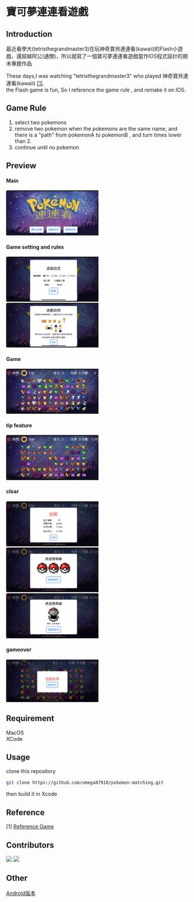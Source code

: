 # 寶可夢連連看遊戲
## Introduction
最近看學大(tetristhegrandmaster3)在玩神奇寶貝連連看(kawaii)的Flash小遊戲，還超越阿公(通關)，所以就寫了一個寶可夢連連看遊戲當作IOS程式設計的期末專題作品  
  
These days,I was watching "tetristhegrandmaster3" who played 神奇寶貝連連看(kawaii) <a href="#reference1">[1]</a>.  
the Flash game is fun, So I reference the game rule , and remake it on IOS.  
## Game Rule
1. select two pokemons  
2. remove two pokemon when the pokemons are the same name, and there is a "path" from pokemonA to pokemonB , and turn times lower than 2.  
3. continue until no pokemon  
## Preview
#### Main  
<img src="https://github.com/omega87910/MY_GITHUB_IMAGES/blob/master/pokemon-matching/title.png" height="50%" width="50%">

#### Game setting and rules  
<img src="https://github.com/omega87910/MY_GITHUB_IMAGES/blob/master/pokemon-matching/setting.png" height="50%" width="50%">
<img src="https://github.com/omega87910/MY_GITHUB_IMAGES/blob/master/pokemon-matching/rule.png" height="50%" width="50%">

#### Game  
<img src="https://github.com/omega87910/MY_GITHUB_IMAGES/blob/master/pokemon-matching/gamefield.png" height="50%" width="50%">

#### tip feature  
<img src="https://github.com/omega87910/MY_GITHUB_IMAGES/blob/master/pokemon-matching/tip.png" height="50%" width="50%">

#### clear
<img src="https://github.com/omega87910/MY_GITHUB_IMAGES/blob/master/pokemon-matching/clear.png" height="50%" width="50%">
<img src="https://github.com/omega87910/MY_GITHUB_IMAGES/blob/master/pokemon-matching/select-reward.png" height="50%" width="50%">
<img src="https://github.com/omega87910/MY_GITHUB_IMAGES/blob/master/pokemon-matching/reward.png" height="50%" width="50%">

#### gameover
<img src="https://github.com/omega87910/MY_GITHUB_IMAGES/blob/master/pokemon-matching/gameover.png" height="50%" width="50%">

## Requirement
MacOS  
XCode  

## Usage

clone this repository  
``` bash 
git clone https://github.com/omega87910/pokemon-matching.git
```
then build it in Xcode  

## Reference
[1] <a id="reference1" href="http://iyoshi.tw/game2162.html" >Reference Game</a>  

## Contributors
[![](https://github.com/omega87910.png?size=50)](https://github.com/omega87910)
<a href="https://github.com/fals0827"><img src="https://github.com/fals0827.png" width=50></a>  
## Other
<a href="https://github.com/omega87910/pokemon-matching-android">Android版本</a>  
